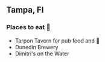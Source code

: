 
## Tampa, Fl

### Places to eat :hamburger:
- Tarpon Tavern for pub food and :beer:
- Dunedin Brewery
- Dimitri's on the Water 
